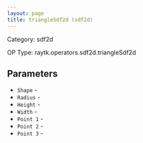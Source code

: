 ```yaml
---
layout: page
title: triangleSdf2d (sdf2d)
---
```


Category: sdf2d

OP Type: raytk.operators.sdf2d.triangleSdf2d

## Parameters

* `Shape` - 
* `Radius` - 
* `Height` - 
* `Width` - 
* `Point 1` - 
* `Point 2` - 
* `Point 3` -
